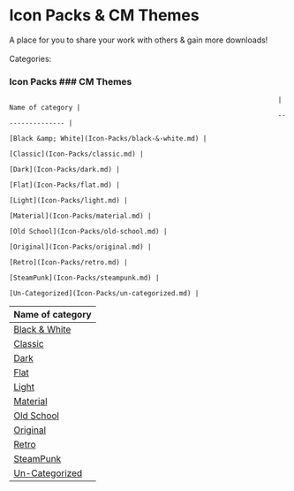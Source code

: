 # Icon Packs &amp; CM Themes
A place for you to share your work with others &amp; gain more downloads!
<br>
<br>
Categories:
<br>
### Icon Packs															### CM Themes
																		| Name of category |
 																		---------------- | 
																		[Black &amp; White](Icon-Packs/black-&-white.md) |
																		[Classic](Icon-Packs/classic.md) |
																		[Dark](Icon-Packs/dark.md) |
																		[Flat](Icon-Packs/flat.md) |
																		[Light](Icon-Packs/light.md) |
																		[Material](Icon-Packs/material.md) |
																		[Old School](Icon-Packs/old-school.md) |
																		[Original](Icon-Packs/original.md) |
																		[Retro](Icon-Packs/retro.md) |
																		[SteamPunk](Icon-Packs/steampunk.md) |
																		[Un-Categorized](Icon-Packs/un-categorized.md) |
| Name of category |
 ---------------- | 
[Black &amp; White](CM-Themes/black-&-white.md) |
[Classic](CM-Themes/classic.md) |
[Dark](CM-Themes/dark.md) |
[Flat](CM-Themes/flat.md) |
[Light](CM-Themes/light.md) |
[Material](CM-Themes/material.md) |
[Old School](CM-Themes/old-school.md) |
[Original](CM-Themes/original.md) |
[Retro](CM-Themes/retro.md) |
[SteamPunk](CM-Themes/steampunk.md) |
[Un-Categorized](CM-Themes/un-categorized.md) |